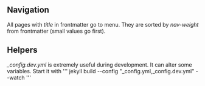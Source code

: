 Navigation
---
All pages with *title* in frontmatter go to menu. They are sorted by *nav-weight* from frontmatter (small values go first).

Helpers
---
*_config.dev.yml* is extremely useful during development. It can alter some variables. Start it with
'''
jekyll build --config "_config.yml,_config.dev.yml" --watch
'''
